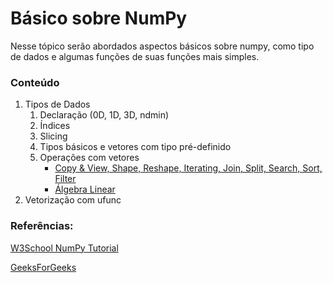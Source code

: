 # Básico sobre NumPy

Nesse tópico serão abordados aspectos básicos sobre numpy, como tipo de dados e algumas funções de suas funções mais simples.

### Conteúdo

1. Tipos de Dados
   1. Declaração \(0D, 1D, 3D, ndmin\)
   2. Índices
   3. Slicing
   4. Tipos básicos e vetores com tipo pré-definido
   5. Operações com vetores
      * [Copy & View, Shape, Reshape, Iterating, Join, Split, Search, Sort, Filter](https://www.w3schools.com/python/numpy)
      * [Álgebra Linear](https://www.geeksforgeeks.org/numpy-linear-algebra/?ref=lbp)
2. Vetorização com ufunc

### Referências:

[W3School NumPy Tutorial](https://www.w3schools.com/python/numpy/default.asp)

[GeeksForGeeks](https://www.geeksforgeeks.org/python-numpy-tutorial)

